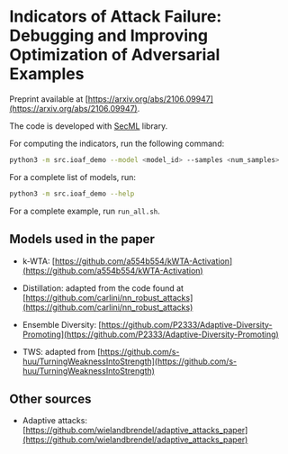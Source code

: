# Indicators of Attack Failure: Debugging and Improving Optimization of Adversarial Examples

Preprint available at [https://arxiv.org/abs/2106.09947](https://arxiv.org/abs/2106.09947).

The code is developed with [SecML](https://secml.gitlab.io/) library.

For computing the indicators, run the following command:

```bash
python3 -m src.ioaf_demo --model <model_id> --samples <num_samples>
```

For a complete list of models, run: 

```bash
python3 -m src.ioaf_demo --help
```

For a complete example, run `run_all.sh`.



## Models used in the paper

* k-WTA: [https://github.com/a554b554/kWTA-Activation](https://github.com/a554b554/kWTA-Activation)
  
* Distillation: adapted from the code found at [https://github.com/carlini/nn_robust_attacks](https://github.com/carlini/nn_robust_attacks)

* Ensemble Diversity: [https://github.com/P2333/Adaptive-Diversity-Promoting](https://github.com/P2333/Adaptive-Diversity-Promoting)

* TWS: adapted from [https://github.com/s-huu/TurningWeaknessIntoStrength](https://github.com/s-huu/TurningWeaknessIntoStrength)

## Other sources

* Adaptive attacks: [https://github.com/wielandbrendel/adaptive_attacks_paper](https://github.com/wielandbrendel/adaptive_attacks_paper)
